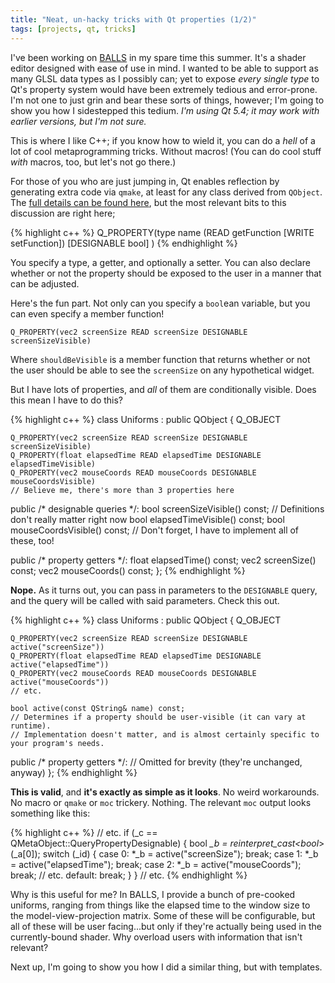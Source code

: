 ```yaml
---
title: "Neat, un-hacky tricks with Qt properties (1/2)"
tags: [projects, qt, tricks]
---
```


I've been working on [BALLS](https://github.com/JesseTG/BALLS) in my spare time this summer.  It's a shader editor designed with ease of use in mind.  I wanted to be able to support as many GLSL data types as I possibly can; yet to expose *every single type* to Qt's property system would have been extremely tedious and error-prone.  I'm not one to just grin and bear these sorts of things, however; I'm going to show you how I sidestepped this tedium.  *I'm using Qt 5.4; it may work with earlier versions, but I'm not sure.*

This is where I like C++; if you know how to wield it, you can do a *hell* of a lot of cool metaprogramming tricks.  Without macros!  (You can do cool stuff *with* macros, too, but let's not go there.)

For those of you who are just jumping in, Qt enables reflection by generating extra code via `qmake`, at least for any class derived from `QObject`.  The [full details can be found here](http://doc.qt.io/qt-5/properties.html#requirements-for-declaring-properties), but the most relevant bits to this discussion are right here;

{% highlight c++ %}
Q_PROPERTY(type name
           (READ getFunction [WRITE setFunction])
           [DESIGNABLE bool]
           )
{% endhighlight %}

You specify a type, a getter, and optionally a setter.  You can also declare whether or not the property should be exposed to the user in a manner that can be adjusted.

Here's the fun part.  Not only can you specify a `bool`ean variable, but you can even specify a member function!

    Q_PROPERTY(vec2 screenSize READ screenSize DESIGNABLE screenSizeVisible)

Where `shouldBeVisible` is a member function that returns whether or not the user should be able to see the `screenSize` on any hypothetical widget.

But I have lots of properties, and *all* of them are conditionally visible.  Does this mean I have to do this?

{% highlight c++ %}
class Uniforms : public QObject {
    Q_OBJECT

    Q_PROPERTY(vec2 screenSize READ screenSize DESIGNABLE screenSizeVisible)
    Q_PROPERTY(float elapsedTime READ elapsedTime DESIGNABLE elapsedTimeVisible)
    Q_PROPERTY(vec2 mouseCoords READ mouseCoords DESIGNABLE mouseCoordsVisible)
    // Believe me, there's more than 3 properties here

public /* designable queries */:
    bool screenSizeVisible() const;  // Definitions don't really matter right now
    bool elapsedTimeVisible() const;
    bool mouseCoordsVisible() const;
    // Don't forget, I have to implement all of these, too!

public /* property getters */:
    float elapsedTime() const;
    vec2 screenSize() const;
    vec2 mouseCoords() const;
};
{% endhighlight %}

**Nope.**  As it turns out, you can pass in parameters to the `DESIGNABLE` query, and the query will be called with said parameters.  Check this out.

{% highlight c++ %}
class Uniforms : public QObject {
    Q_OBJECT

    Q_PROPERTY(vec2 screenSize READ screenSize DESIGNABLE active("screenSize"))
    Q_PROPERTY(float elapsedTime READ elapsedTime DESIGNABLE active("elapsedTime"))
    Q_PROPERTY(vec2 mouseCoords READ mouseCoords DESIGNABLE active("mouseCoords"))
    // etc.

    bool active(const QString& name) const;
    // Determines if a property should be user-visible (it can vary at runtime).
    // Implementation doesn't matter, and is almost certainly specific to your program's needs.

public /* property getters */:
    // Omitted for brevity (they're unchanged, anyway)
};
{% endhighlight %}

**This is valid**, and **it's exactly as simple as it looks**.  No weird workarounds.  No macro or `qmake` or `moc` trickery.  Nothing.  The relevant `moc` output looks something like this:

{% highlight c++ %}
// etc.
if (_c == QMetaObject::QueryPropertyDesignable) {
    bool *_b = reinterpret_cast<bool*>(_a[0]);
    switch (_id) {
        case 0: *_b = active("screenSize"); break;
        case 1: *_b = active("elapsedTime"); break;
        case 2: *_b = active("mouseCoords"); break;
        // etc.
        default: break;
    }
}
// etc.
{% endhighlight %}

Why is this useful for me?  In BALLS, I provide a bunch of pre-cooked uniforms, ranging from things like the elapsed time to the window size to the model-view-projection matrix.  Some of these will be configurable, but all of these will be user facing...but only if they're actually being used in the currently-bound shader.  Why overload users with information that isn't relevant?

Next up, I'm going to show you how I did a similar thing, but with templates.
